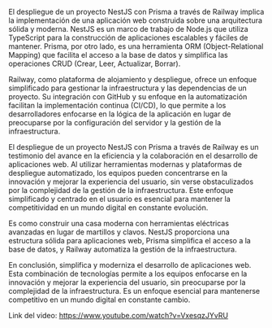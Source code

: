 El despliegue de un proyecto NestJS con Prisma a través de Railway implica la implementación de una aplicación web construida sobre una arquitectura sólida y moderna. NestJS es un marco de trabajo de Node.js que utiliza TypeScript para la construcción de aplicaciones escalables y fáciles de mantener. Prisma, por otro lado, es una herramienta ORM (Object-Relational Mapping) que facilita el acceso a la base de datos y simplifica las operaciones CRUD (Crear, Leer, Actualizar, Borrar).

Railway, como plataforma de alojamiento y despliegue, ofrece un enfoque simplificado para gestionar la infraestructura y las dependencias de un proyecto. Su integración con GitHub y su enfoque en la automatización facilitan la implementación continua (CI/CD), lo que permite a los desarrolladores enfocarse en la lógica de la aplicación en lugar de preocuparse por la configuración del servidor y la gestión de la infraestructura.

El despliegue de un proyecto NestJS con Prisma a través de Railway es un testimonio del avance en la eficiencia y la colaboración en el desarrollo de aplicaciones web. Al utilizar herramientas modernas y plataformas de despliegue automatizado, los equipos pueden concentrarse en la innovación y mejorar la experiencia del usuario, sin verse obstaculizados por la complejidad de la gestión de la infraestructura. Este enfoque simplificado y centrado en el usuario es esencial para mantener la competitividad en un mundo digital en constante evolución.

Es como construir una casa moderna con herramientas eléctricas avanzadas en lugar de martillos y clavos. NestJS proporciona una estructura sólida para aplicaciones web, Prisma simplifica el acceso a la base de datos, y Railway automatiza la gestión de la infraestructura.

En conclusión, simplifica y moderniza el desarrollo de aplicaciones web. Esta combinación de tecnologías permite a los equipos enfocarse en la innovación y mejorar la experiencia del usuario, sin preocuparse por la complejidad de la infraestructura. Es un enfoque esencial para mantenerse competitivo en un mundo digital en constante cambio.


Link del video: https://www.youtube.com/watch?v=VxesqzJYvRU